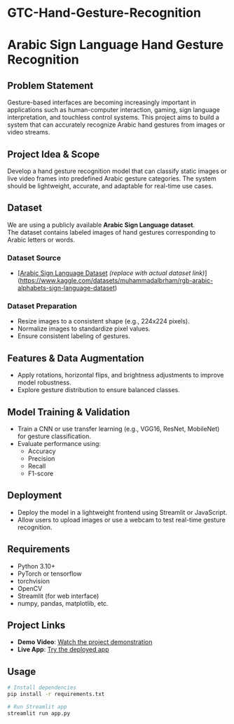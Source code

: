 # GTC-Hand-Gesture-Recognition
# Arabic Sign Language Hand Gesture Recognition

## Problem Statement
Gesture-based interfaces are becoming increasingly important in applications such as human-computer interaction, gaming, sign language interpretation, and touchless control systems. This project aims to build a system that can accurately recognize Arabic hand gestures from images or video streams.

## Project Idea & Scope
Develop a hand gesture recognition model that can classify static images or live video frames into predefined Arabic gesture categories. The system should be lightweight, accurate, and adaptable for real-time use cases.

## Dataset
We are using a publicly available **Arabic Sign Language dataset**.  
The dataset contains labeled images of hand gestures corresponding to Arabic letters or words.

### Dataset Source
- [[Arabic Sign Language Dataset](https://example-link-to-dataset) *(replace with actual dataset link)*](https://www.kaggle.com/datasets/muhammadalbrham/rgb-arabic-alphabets-sign-language-dataset)

### Dataset Preparation
- Resize images to a consistent shape (e.g., 224x224 pixels).
- Normalize images to standardize pixel values.
- Ensure consistent labeling of gestures.

## Features & Data Augmentation
- Apply rotations, horizontal flips, and brightness adjustments to improve model robustness.
- Explore gesture distribution to ensure balanced classes.

## Model Training & Validation
- Train a CNN or use transfer learning (e.g., VGG16, ResNet, MobileNet) for gesture classification.
- Evaluate performance using:
  - Accuracy
  - Precision
  - Recall
  - F1-score

## Deployment
- Deploy the model in a lightweight frontend using Streamlit or JavaScript.
- Allow users to upload images or use a webcam to test real-time gesture recognition.

## Requirements
- Python 3.10+
- PyTorch or tensorflow
- torchvision
- OpenCV
- Streamlit (for web interface)
- numpy, pandas, matplotlib, etc.
## Project Links

- **Demo Video**: [Watch the project demonstration](https://drive.google.com/file/d/12pJy_jfXQhRQtlCpAEuFRKGNpA4Q_Ilw/view?usp=sharing)
- **Live App**: [Try the deployed app](https://4lnfwgwp6penpz4mbqz9qk.streamlit.app/)
## Usage
```bash
# Install dependencies
pip install -r requirements.txt

# Run Streamlit app
streamlit run app.py


